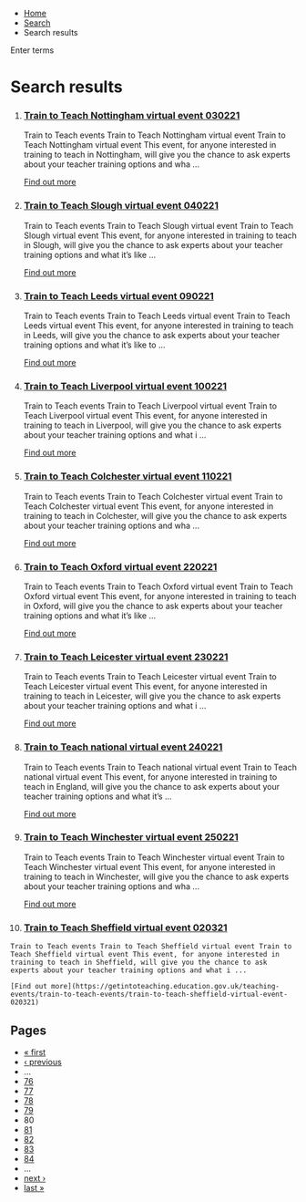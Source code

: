 *   [Home](/)
*   [Search](/search)
*   Search results

Enter terms 

Search results
==============

1.  ### [Train to Teach Nottingham virtual event 030221](https://getintoteaching.education.gov.uk/teaching-events/train-to-teach-events/train-to-teach-nottingham-virtual-event-030221)
    
    Train to Teach events Train to Teach Nottingham virtual event Train to Teach Nottingham virtual event This event, for anyone interested in training to teach in Nottingham, will give you the chance to ask experts about your teacher training options and wha ...
    
    [Find out more](https://getintoteaching.education.gov.uk/teaching-events/train-to-teach-events/train-to-teach-nottingham-virtual-event-030221)
    
2.  ### [Train to Teach Slough virtual event 040221](https://getintoteaching.education.gov.uk/teaching-events/train-to-teach-events/train-to-teach-slough-virtual-event-040221)
    
    Train to Teach events Train to Teach Slough virtual event Train to Teach Slough virtual event This event, for anyone interested in training to teach in Slough, will give you the chance to ask experts about your teacher training options and what it’s like ...
    
    [Find out more](https://getintoteaching.education.gov.uk/teaching-events/train-to-teach-events/train-to-teach-slough-virtual-event-040221)
    
3.  ### [Train to Teach Leeds virtual event 090221](https://getintoteaching.education.gov.uk/teaching-events/train-to-teach-events/train-to-teach-leeds-virtual-event-090221)
    
    Train to Teach events Train to Teach Leeds virtual event Train to Teach Leeds virtual event This event, for anyone interested in training to teach in Leeds, will give you the chance to ask experts about your teacher training options and what it’s like to ...
    
    [Find out more](https://getintoteaching.education.gov.uk/teaching-events/train-to-teach-events/train-to-teach-leeds-virtual-event-090221)
    
4.  ### [Train to Teach Liverpool virtual event 100221](https://getintoteaching.education.gov.uk/teaching-events/train-to-teach-events/train-to-teach-liverpool-virtual-event-100221)
    
    Train to Teach events Train to Teach Liverpool virtual event Train to Teach Liverpool virtual event This event, for anyone interested in training to teach in Liverpool, will give you the chance to ask experts about your teacher training options and what i ...
    
    [Find out more](https://getintoteaching.education.gov.uk/teaching-events/train-to-teach-events/train-to-teach-liverpool-virtual-event-100221)
    
5.  ### [Train to Teach Colchester virtual event 110221](https://getintoteaching.education.gov.uk/teaching-events/train-to-teach-events/train-to-teach-colchester-virtual-event-110221)
    
    Train to Teach events Train to Teach Colchester virtual event Train to Teach Colchester virtual event This event, for anyone interested in training to teach in Colchester, will give you the chance to ask experts about your teacher training options and wha ...
    
    [Find out more](https://getintoteaching.education.gov.uk/teaching-events/train-to-teach-events/train-to-teach-colchester-virtual-event-110221)
    
6.  ### [Train to Teach Oxford virtual event 220221](https://getintoteaching.education.gov.uk/teaching-events/train-to-teach-events/train-to-teach-oxford-virtual-event-220221)
    
    Train to Teach events Train to Teach Oxford virtual event Train to Teach Oxford virtual event This event, for anyone interested in training to teach in Oxford, will give you the chance to ask experts about your teacher training options and what it’s like ...
    
    [Find out more](https://getintoteaching.education.gov.uk/teaching-events/train-to-teach-events/train-to-teach-oxford-virtual-event-220221)
    
7.  ### [Train to Teach Leicester virtual event 230221](https://getintoteaching.education.gov.uk/teaching-events/train-to-teach-events/train-to-teach-leicester-virtual-event-230221)
    
    Train to Teach events Train to Teach Leicester virtual event Train to Teach Leicester virtual event This event, for anyone interested in training to teach in Leicester, will give you the chance to ask experts about your teacher training options and what i ...
    
    [Find out more](https://getintoteaching.education.gov.uk/teaching-events/train-to-teach-events/train-to-teach-leicester-virtual-event-230221)
    
8.  ### [Train to Teach national virtual event 240221](https://getintoteaching.education.gov.uk/teaching-events/train-to-teach-events/train-to-teach-national-virtual-event-240221)
    
    Train to Teach events Train to Teach national virtual event Train to Teach national virtual event This event, for anyone interested in training to teach in England, will give you the chance to ask experts about your teacher training options and what it’s ...
    
    [Find out more](https://getintoteaching.education.gov.uk/teaching-events/train-to-teach-events/train-to-teach-national-virtual-event-240221)
    
9.  ### [Train to Teach Winchester virtual event 250221](https://getintoteaching.education.gov.uk/teaching-events/train-to-teach-events/train-to-teach-winchester-virtual-event-250221)
    
    Train to Teach events Train to Teach Winchester virtual event Train to Teach Winchester virtual event This event, for anyone interested in training to teach in Winchester, will give you the chance to ask experts about your teacher training options and wha ...
    
    [Find out more](https://getintoteaching.education.gov.uk/teaching-events/train-to-teach-events/train-to-teach-winchester-virtual-event-250221)
    
10.  ### [Train to Teach Sheffield virtual event 020321](https://getintoteaching.education.gov.uk/teaching-events/train-to-teach-events/train-to-teach-sheffield-virtual-event-020321)
    
    Train to Teach events Train to Teach Sheffield virtual event Train to Teach Sheffield virtual event This event, for anyone interested in training to teach in Sheffield, will give you the chance to ask experts about your teacher training options and what i ...
    
    [Find out more](https://getintoteaching.education.gov.uk/teaching-events/train-to-teach-events/train-to-teach-sheffield-virtual-event-020321)
    

Pages
-----

*   [« first](/search/site "Go to first page")
*   [‹ previous](/search/site?page=78 "Go to previous page")
*   …
*   [76](/search/site?page=75 "Go to page 76")
*   [77](/search/site?page=76 "Go to page 77")
*   [78](/search/site?page=77 "Go to page 78")
*   [79](/search/site?page=78 "Go to page 79")
*   80
*   [81](/search/site?page=80 "Go to page 81")
*   [82](/search/site?page=81 "Go to page 82")
*   [83](/search/site?page=82 "Go to page 83")
*   [84](/search/site?page=83 "Go to page 84")
*   …
*   [next ›](/search/site?page=80 "Go to next page")
*   [last »](/search/site?page=1032 "Go to last page")